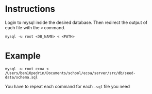 # Instructions

Login to mysql inside the desired database. Then redirect the output of each file with the `<` command.

```console
mysql -u root <DB_NAME> < <PATH>
```

# Example

```console
mysql -u root ecoa < /Users/ben10pedrin/Documents/school/ecoa/server/src/db/seed-data/schema.sql
```

You have to repeat each command for each `.sql` file you need
